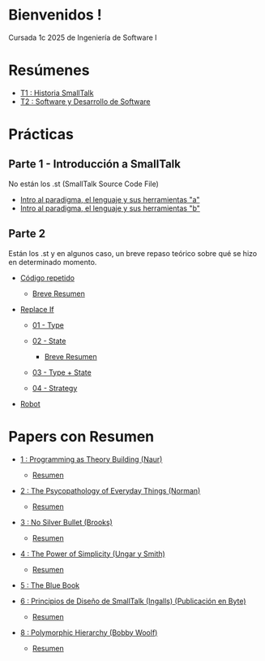 # Bienvenidos !
Cursada 1c 2025 de Ingeniería de Software I

# Resúmenes
- [T1 : Historia SmallTalk](https://github.com/ToniusRetonius/Ing1/blob/main/Res%C3%BAmenes/T1.pdf)
- [T2 : Software y Desarrollo de Software](https://github.com/ToniusRetonius/Ing1/blob/main/Res%C3%BAmenes/T2.pdf)

# Prácticas
## Parte 1 - Introducción a SmallTalk
No están los .st (SmallTalk Source Code File)
- [Intro al paradigma, el lenguaje y sus herramientas "a"](https://github.com/ToniusRetonius/Ing1/blob/main/Gu%C3%ADas%20Pr%C3%A1cticas/Parte%201/01-Parte-A/solve.pdf)
- [Intro al paradigma, el lenguaje y sus herramientas "b"](https://github.com/ToniusRetonius/Ing1/blob/main/Gu%C3%ADas%20Pr%C3%A1cticas/Parte%201/02-Parte-B/solve.pdf)

## Parte 2 
Están los .st y en algunos caso, un breve repaso teórico sobre qué se hizo en determinado momento. 
- [Código repetido](https://github.com/ToniusRetonius/Ing1/tree/main/Gu%C3%ADas%20Pr%C3%A1cticas/Parte%202/01-C%C3%B3digo-Repetido/solve)
    
    - [Breve Resumen](https://github.com/ToniusRetonius/Ing1/blob/main/Gu%C3%ADas%20Pr%C3%A1cticas/Parte%202/01-C%C3%B3digo-Repetido/solve.pdf)

- [Replace If](https://github.com/ToniusRetonius/Ing1/tree/main/Gu%C3%ADas%20Pr%C3%A1cticas/Parte%202/02-SacarIfs)

    - [01 - Type](https://github.com/ToniusRetonius/Ing1/blob/main/Gu%C3%ADas%20Pr%C3%A1cticas/Parte%202/02-SacarIfs/01-Replace-If-Type/1.Replace-if-Type(solve).st)

    - [02 - State](https://github.com/ToniusRetonius/Ing1/blob/main/Gu%C3%ADas%20Pr%C3%A1cticas/Parte%202/02-SacarIfs/02-Replace-If-State/2.Replace-if-State(solve).st)
        - [Breve Resumen](https://github.com/ToniusRetonius/Ing1/blob/main/Gu%C3%ADas%20Pr%C3%A1cticas/Parte%202/02-SacarIfs/solve.pdf)

    - [03 - Type + State](https://github.com/ToniusRetonius/Ing1/blob/main/Gu%C3%ADas%20Pr%C3%A1cticas/Parte%202/02-SacarIfs/03-Replace-If-Type%2BState/3.Replace-if-Type%2BState(solve).st)

    - [04 - Strategy](https://github.com/ToniusRetonius/Ing1/blob/main/Gu%C3%ADas%20Pr%C3%A1cticas/Parte%202/02-SacarIfs/04-Replace-If-Strat/4.Replace-if-Strategy(solve).st)

- [Robot](https://github.com/ToniusRetonius/Ing1/blob/main/Gu%C3%ADas%20Pr%C3%A1cticas/Parte%202/04-Robot/IRobot-Enunciado(solve).st)


# Papers con Resumen
- [1 : Programming as Theory Building (Naur)](https://github.com/ToniusRetonius/Ing1/blob/main/Papers/1/Programming%20as%20Theory%20Building-1.pdf)
    - [Resumen](https://github.com/ToniusRetonius/Ing1/blob/main/Papers/1/resumen.md)

- [2 : The Psycopathology of Everyday Things (Norman)](https://github.com/ToniusRetonius/Ing1/blob/main/Papers/2/Norman-The%20Design%20of%20Everyday%20Things.pdf)
    - [Resumen](https://github.com/ToniusRetonius/Ing1/blob/main/Papers/2/resumen.md)

- [3 : No Silver Bullet (Brooks)](https://github.com/ToniusRetonius/Ing1/blob/main/Papers/3/No_Silver_Bullet.pdf)
    - [Resumen](https://github.com/ToniusRetonius/Ing1/blob/main/Papers/3/resumen.md)

- [4 : The Power of Simplicity (Ungar y Smith)](https://github.com/ToniusRetonius/Ing1/blob/main/Papers/4/The%20Power%20of%20Simplicity.pdf)
    - [Resumen](https://github.com/ToniusRetonius/Ing1/blob/main/Papers/4/resumen.md)

- [5 : The Blue Book](https://github.com/ToniusRetonius/Ing1/blob/main/Papers/5/Bluebook.pdf)

- [6 : Principios de Diseño de SmallTalk (Ingalls) (Publicación en Byte)](https://github.com/ToniusRetonius/Ing1/blob/main/Papers/6/Principios%20de%20Dise%C3%B1o%20de%20Smalltalk.pdf)
    - [Resumen](https://github.com/ToniusRetonius/Ing1/blob/main/Papers/6/resumen.md)

- [8 : Polymorphic Hierarchy (Bobby Woolf)](https://github.com/ToniusRetonius/Ing1/blob/main/Papers/8/Polymorphic%20Hierarchy.pdf)
    - [Resumen](https://github.com/ToniusRetonius/Ing1/blob/main/Papers/8/resumen.md)
